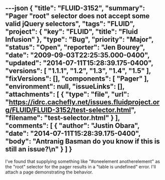 ---json
{
  "title": "FLUID-3152",
  "summary": "Pager \"root\" selector does not accept some valid jQuery selectors",
  "tags": "FLUID",
  "project": {
    "key": "FLUID",
    "title": "Fluid Infusion"
  },
  "type": "Bug",
  "priority": "Major",
  "status": "Open",
  "reporter": "Jen Bourey",
  "date": "2009-09-03T22:25:35.000-0400",
  "updated": "2014-07-11T15:28:39.175-0400",
  "versions": [
    "1.1.1",
    "1.2",
    "1.3",
    "1.4",
    "1.5"
  ],
  "fixVersions": [],
  "components": [
    "Pager"
  ],
  "environment": null,
  "issueLinks": [],
  "attachments": [
    {
      "type": "file",
      "url": "https://idrc.cachefly.net/issues.fluidproject.org/FLUID/FLUID-3152/test-selector.html",
      "filename": "test-selector.html"
    }
  ],
  "comments": [
    {
      "author": "Justin Obara",
      "date": "2014-07-11T15:28:39.175-0400",
      "body": "Antranig Basman do you know if this is still an issue?\n"
    }
  ]
}
---
I've found that supplying something like "#oneelement anotherelement" as the "root" selector for the pager results in a "table is undefined" error.  I'll attach a page demonstrating the behavior.

        